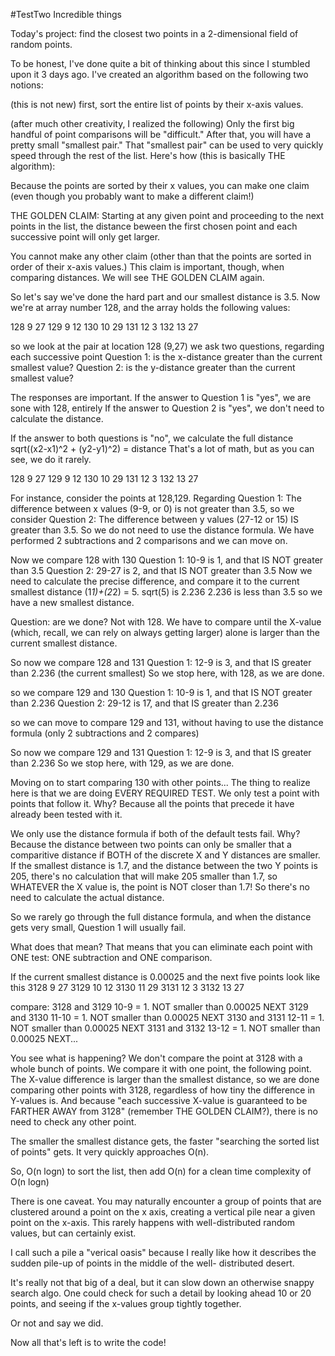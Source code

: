 #TestTwo
Incredible things

Today's project: find the closest two points in a 2-dimensional field
of random points.

To be honest, I've done quite a bit of thinking about this
since I stumbled upon it 3 days ago.  I've created an algorithm
based on the following two notions:

(this is not new) first, sort the entire list of points by
their x-axis values.

(after much other creativity, I realized the following)
Only the first big handful of point comparisons will be "difficult."
After that, you will have a pretty small "smallest pair."
That "smallest pair" can be used to very quickly speed through
the rest of the list.  Here's how (this is basically THE algorithm):

Because the points are sorted by their x values, you can make one
claim (even though you probably want to make a different claim!)

THE GOLDEN CLAIM:
Starting at any given point and proceeding to the next points in
the list, the distance beween the first chosen point and each
successive point will only get larger.

You cannot make any other claim (other than that the points are
sorted in order of their x-axis values.)  This claim is important,
though, when comparing distances.  We will see THE GOLDEN CLAIM
again.

So let's say we've done the hard part and our smallest distance
is 3.5.  Now we're at array number 128, and the array holds the
following values:

128 9   27
129 9   12
130 10  29
131 12  3
132 13  27

so we look at the pair at location 128 (9,27)
we ask two questions, regarding each successive point
Question 1: is the x-distance greater than the current smallest value?
Question 2: is the y-distance greater than the current smallest value?

The responses are important.
If the answer to Question 1 is "yes", we are sone with 128, entirely
If the answer to Question 2 is "yes", we don't need to calculate the distance.

If the answer to both questions is "no", we calculate the full distance
sqrt((x2-x1)^2 + (y2-y1)^2) = distance
That's a lot of math, but as you can see, we do it rarely.

128 9   27
129 9   12
130 10  29
131 12  3
132 13  27

For instance, consider the points at 128,129.  Regarding Question 1:
The difference between x values (9-9, or 0) is not greater than 3.5,
so we consider Question 2: The difference between y values (27-12 or 15)
IS greater than 3.5.  So we do not need to use the distance formula.
We have performed 2 subtractions and 2 comparisons and we can move on.

Now we compare 128 with 130
Question 1: 10-9 is 1, and that IS NOT greater than 3.5
Question 2: 29-27 is 2, and that IS NOT greater than 3.5
Now we need to calculate the precise difference, and compare it
to the current smallest distance (1*1)+(2*2) = 5. sqrt(5) is 2.236
2.236 is less than 3.5 so we have a new smallest distance.

Question: are we done?
Not with 128.  We have to compare until the X-value (which, recall,
we can rely on always getting larger) alone is larger than the current
smallest distance.

So now we compare 128 and 131
Question 1: 12-9 is 3, and that IS greater than 2.236 (the current smallest)
So we stop here, with 128, as we are done.

so we compare 129 and 130
Question 1: 10-9 is 1, and that IS NOT greater than 2.236
Question 2: 29-12 is 17, and that IS greater than 2.236

so we can move to compare 129 and 131, without having to use the distance
formula (only 2 subtractions and 2 compares)

So now we compare 129 and 131
Question 1: 12-9 is 3, and that IS greater than 2.236
So we stop here, with 129, as we are done.

Moving on to start comparing 130 with other points...
The thing to realize here is that we are doing EVERY REQUIRED TEST.
We only test a point with points that follow it.
Why? Because all the points that precede it have already been tested
with it.

We only use the distance formula if both of the default tests fail.
Why? Because the distance between two points can only be smaller
that a comparitive distance if BOTH of the discrete X and Y distances
are smaller.  If the smallest distance is 1.7, and the distance between
the two Y points is 205, there's no calculation that will make 205
smaller than 1.7, so WHATEVER the X value is, the point is NOT closer
than 1.7! So there's no need to calculate the actual distance.

So we rarely go through the full distance formula, and when the distance
gets very small, Question 1 will usually fail.

What does that mean?
That means that you can eliminate each point with ONE test: ONE
subtraction and ONE comparison.

If the current smallest distance is 0.00025
and the next five points look like this
3128 9   27
3129 10  12
3130 11  29
3131 12  3
3132 13  27

compare:
3128 and 3129 10-9 = 1.  NOT smaller than 0.00025  NEXT
3129 and 3130 11-10 = 1.  NOT smaller than 0.00025  NEXT
3130 and 3131 12-11 = 1.  NOT smaller than 0.00025  NEXT
3131 and 3132 13-12 = 1.  NOT smaller than 0.00025  NEXT...

You see what is happening?  We don't compare the point at 3128
with a whole bunch of points.  We compare it with one point,
the following point.  The X-value difference is larger than
the smallest distance, so we are done comparing other points
with 3128, regardless of how tiny the difference in Y-values is.
And because "each successive X-value is guaranteed to be FARTHER
AWAY from 3128" (remember THE GOLDEN CLAIM?), there is no need
to check any other point.

The smaller the smallest distance gets, the faster "searching the
sorted list of points" gets.  It very quickly approaches O(n).

So, O(n logn) to sort the list, then add O(n) for a clean
time complexity of O(n logn)

There is one caveat.
You may naturally encounter a group of points that are clustered
around a point on the x axis, creating a vertical pile near a
given point on the x-axis.  This rarely happens with well-distributed
random values, but can certainly exist.

I call such a pile a "verical oasis" because I really like how it
describes the sudden pile-up of points in the middle of the well-
distributed desert.

It's really not that big of a deal, but it can slow down an otherwise
snappy search algo.  One could check for such a detail by looking ahead
10 or 20 points, and seeing if the x-values group tightly together.

Or not and say we did.

Now all that's left is to write the code!

